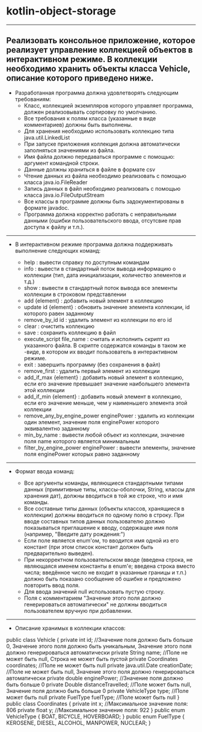 # kotlin-object-storage
---
Реализовать консольное приложение, которое реализует управление коллекцией объектов в интерактивном режиме. В коллекции необходимо хранить объекты класса Vehicle, описание которого приведено ниже.
---
- Разработанная программа должна удовлетворять следующим требованиям:
  - Класс, коллекцией экземпляров которого управляет программа, должен реализовывать сортировку по умолчанию.
  - Все требования к полям класса (указанные в виде комментариев) должны быть выполнены.
  - Для хранения необходимо использовать коллекцию типа java.util.LinkedList
  - При запуске приложения коллекция должна автоматически заполняться значениями из файла.
  - Имя файла должно передаваться программе с помощью: аргумент командной строки.
  - Данные должны храниться в файле в формате csv
  - Чтение данных из файла необходимо реализовать с помощью класса java.io.FileReader
  - Запись данных в файл необходимо реализовать с помощью класса java.io.FileOutputStream
  - Все классы в программе должны быть задокументированы в формате javadoc.
  - Программа должна корректно работать с неправильными данными (ошибки пользовательского ввода, отсутсвие прав доступа к файлу и т.п.).

---
- В интерактивном режиме программа должна поддерживать выполнение следующих команд:

  - help : вывести справку по доступным командам
  - info : вывести в стандартный поток вывода информацию о коллекции (тип, дата инициализации, количество элементов и т.д.)
  - show : вывести в стандартный поток вывода все элементы коллекции в строковом представлении
  - add {element} : добавить новый элемент в коллекцию
  - update id {element} : обновить значение элемента коллекции, id которого равен заданному
  - remove_by_id id : удалить элемент из коллекции по его id
  - clear : очистить коллекцию
  - save : сохранить коллекцию в файл
  - execute_script file_name : считать и исполнить скрипт из указанного файла. В скрипте содержатся команды в таком же   -виде, в котором их вводит пользователь в интерактивном режиме.
  - exit : завершить программу (без сохранения в файл)
  - remove_first : удалить первый элемент из коллекции
  - add_if_max {element} : добавить новый элемент в коллекцию, если его значение превышает значение наибольшего элемента этой коллекции
  - add_if_min {element} : добавить новый элемент в коллекцию, если его значение меньше, чем у наименьшего элемента этой коллекции
  - remove_any_by_engine_power enginePower : удалить из коллекции один элемент, значение поля enginePower которого эквивалентно заданному
  - min_by_name : вывести любой объект из коллекции, значение поля name которого является минимальным
  - filter_by_engine_power enginePower : вывести элементы, значение поля enginePower которых равно заданному

---
- Формат ввода команд:

  - Все аргументы команды, являющиеся стандартными типами данных (примитивные типы, классы-оболочки, String, классы для хранения дат), должны вводиться в той же строке, что и имя команды.
  - Все составные типы данных (объекты классов, хранящиеся в коллекции) должны вводиться по одному полю в строку.
При вводе составных типов данных пользователю должно показываться приглашение к вводу, содержащее имя поля (например, "Введите дату рождения:")
  - Если поле является enum'ом, то вводится имя одной из его констант (при этом список констант должен быть предварительно выведен).
  - При некорректном пользовательском вводе (введена строка, не являющаяся именем константы в enum'е; введена строка вместо числа; введённое число не входит в указанные границы и т.п.) должно быть показано сообщение об ошибке и предложено повторить ввод поля.
  - Для ввода значений null использовать пустую строку.
  - Поля с комментарием "Значение этого поля должно генерироваться автоматически" не должны вводиться пользователем вручную при добавлении.

---
- Описание хранимых в коллекции классов:

public class Vehicle {
    private int id; //Значение поля должно быть больше 0, Значение этого поля должно быть уникальным, Значение этого поля должно генерироваться автоматически
    private String name; //Поле не может быть null, Строка не может быть пустой
    private Coordinates coordinates; //Поле не может быть null
    private java.util.Date creationDate; //Поле не может быть null, Значение этого поля должно генерироваться автоматически
    private double enginePower; //Значение поля должно быть больше 0
    private Double distanceTravelled; //Поле может быть null, Значение поля должно быть больше 0
    private VehicleType type; //Поле может быть null
    private FuelType fuelType; //Поле может быть null
}
public class Coordinates {
    private int x; //Максимальное значение поля: 806
    private float y; //Максимальное значение поля: 922
}
public enum VehicleType {
    BOAT,
    BICYCLE,
    HOVERBOARD;
}
public enum FuelType {
    KEROSENE,
    DIESEL,
    ALCOHOL,
    MANPOWER,
    NUCLEAR;
}
